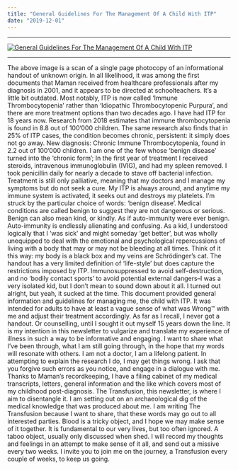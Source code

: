 ```yaml
---
title: "General Guidelines For The Management Of A Child With ITP"
date: "2019-12-01"
---
```


* * *

[![General Guidelines For The Management Of A Child With ITP](https://buttondown.s3.us-west-2.amazonaws.com/images/6be5a1e0-2c57-45fc-bac4-4c29b5efca62.png)](https://buttondown.s3.us-west-2.amazonaws.com/images/6be5a1e0-2c57-45fc-bac4-4c29b5efca62.png)

* * *

The above image is a scan of a single page photocopy of an informational handout of unknown origin. In all likelihood, it was among the first documents that Maman received from healthcare professionals after my diagnosis in 2001, and it appears to be directed at schoolteachers. It’s a little bit outdated. Most notably, ITP is now called ‘Immune Thrombocytopenia’ rather than ‘Idiopathic Thrombocytopenic Purpura’, and there are more treatment options than two decades ago. I have had ITP for 18 years now. Research from 2018 estimates that immune thrombocytopenia is found in 8.8 out of 100‘000 children. The same research also finds that in 25% of ITP cases, the condition becomes chronic, persistent: it simply does not go away. New diagnosis: Chronic Immune Thrombocytopenia, found in 2.2 out of 100‘000 children. I am one of the few whose ‘benign disease’ turned into the ‘chronic form’; In the first year of treatment I received steroids, intravenous immunoglobulin (IVIG), and had my spleen removed. I took penicillin daily for nearly a decade to stave off bacterial infection. Treatment is still only palliative, meaning that my doctors and I manage my symptoms but do not seek a cure. My ITP is always around, and anytime my immune system is activated, it seeks out and destroys my platelets. I’m struck by the particular choice of words: ‘benign disease’. Medical conditions are called benign to suggest they are not dangerous or serious. Benign can also mean kind, or kindly. As if auto-immunity were ever benign. Auto-immunity is endlessly alienating and confusing. As a kid, I understood logically that I ‘was sick’ and might someday ‘get better’, but was wholly unequipped to deal with the emotional and psychological repercussions of living with a body that may or may not be bleeding at all times. Think of it this way: my body is a black box and my veins are Schrödinger’s cat. The handout has a very limited definition of ‘life-style’ but does capture the restrictions imposed by ITP. Immunosuppressed to avoid self-destruction, and no ‘bodily contact sports’ to avoid potential external dangers–I was a very isolated kid, but I don’t mean to sound down about it all. I turned out alright, but yeah, it sucked at the time. This document provided general information and guidelines for managing me, the child with ITP. It was intended for adults to have at least a vague sense of what was Wrong™ with me and adjust their treatment accordingly. As far as I recall, I never got a handout. Or counselling, until I sought it out myself 15 years down the line. It is my intention in this newsletter to vulgarize and translate my experience of illness in such a way to be informative and engaging. I want to share what I’ve been through, what I am still going through, in the hope that my words will resonate with others. I am not a doctor, I am a lifelong patient. In attempting to explain the research I do, I may get things wrong. I ask that you forgive such errors as you notice, and engage in a dialogue with me. Thanks to Maman’s recordkeeping, I have a filing cabinet of my medical transcripts, letters, general information and the like which covers most of my childhood post-diagnosis. The Transfusion, this newsletter, is where I aim to disentangle it. I am setting out on an archaeological dig of the medical knowledge that was produced about me. I am writing The Transfusion because I want to share, that these words may go out to all interested parties. Blood is a tricky object, and I hope we may make sense of it together. It is fundamental to our very lives, but too often ignored. A taboo object, usually only discussed when shed. I will record my thoughts and feelings in an attempt to make sense of it all, and send out a missive every two weeks. I invite you to join me on the journey, a Transfusion every couple of weeks, to keep us going.
